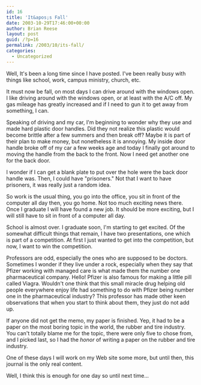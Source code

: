 ```yaml
---
id: 16
title: 'It&apos;s Fall'
date: 2003-10-29T17:46:00+00:00
author: Brian Reese
layout: post
guid: /?p=16
permalink: /2003/10/its-fall/
categories:
  - Uncategorized
---
```

Well, It&apos;s been a long time since I have posted. I&apos;ve been really busy with things like school, work, campus ministry, church, etc.

It must now be fall, on most days I can drive around with the windows open. I like driving around with the windows open, or at least with the A/C off. My gas mileage has greatly increased and if I need to gun it to get away from something, I can.

Speaking of driving and my car, I&apos;m beginning to wonder why they use and made hard plastic door handles. Did they not realize this plastic would become brittle after a few summers and then break off? Maybe it is part of their plan to make money, but nonetheless it is annoying. My inside door handle broke off of my car a few weeks age and today I finally got around to moving the handle from the back to the front. Now I need get another one for the back door. 

I wonder if I can get a blank plate to put over the hole were the back door handle was. Then, I could have "prisoners." Not that I want to have prisoners, it was really just a random idea.

So work is the usual thing, you go into the office, you sit in front of the computer all day then, you go home. Not too much exciting news there. Once I graduate I will have found a new job. It should be more exciting, but I will still have to sit in front of a computer all day.

School is almost over. I graduate soon, I&apos;m starting to get excited. Of the somewhat difficult things that remain, I have two presentations, one which is part of a competition. At first I just wanted to get into the competition, but now, I want to win the competition.

Professors are odd, especially the ones who are supposed to be doctors. Sometimes I wonder if they live under a rock, especially when they say that Pfizer working with managed care is what made them the number one pharmaceutical company. Hello! Pfizer is also famous for making a little pill called Viagra. Wouldn&apos;t one think that this small miracle drug helping old people everywhere enjoy life had something to do with Pfizer being number one in the pharmaceutical industry? This professor has made other keen observations that when you start to think about them, they just do not add up.

If anyone did not get the memo, my paper is finished. Yep, it had to be a paper on the most boring topic in the world, the rubber and tire industry. You can&apos;t totally blame me for the topic, there were only five to chose from, and I picked last, so I had the <i>honor</i> of writing a paper on the rubber and tire industry.

One of these days I will work on my Web site some more, but until then, this journal is the only real content.

Well, I think this is enough for one day so until next time&#8230;